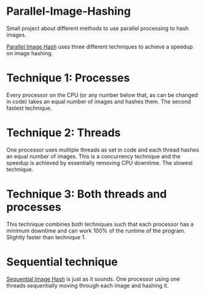 # Parallel-Image-Hashing

Small project about different methods to use parallel processing to hash images.

[Parallel Image Hash](Parallel_ImageHash.py) uses three different techniques to achieve a speedup on image hashing. 

# Technique 1: Processes
Every processor on the CPU (or any number below that, as can be changed in code) takes an equal number of images and hashes them. The second fastest technique.

# Technique 2: Threads
One processor uses multiple threads as set in code and each thread hashes an equal number of images. This is a concurrency technique and the speedup is achieved by essentially removing CPU downtime. The slowest technique.

# Technique 3: Both threads and processes
This technique combines both techniques such that each processor has a minimum downtime and can work 100% of the runtime of the program. Slightly faster than technique 1.

# Sequential technique
[Sequential Image Hash](Sequential_ImageHash.py) is just as it sounds. One processor using one threads sequentially moving through each image and hashing it.
